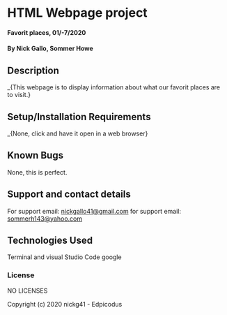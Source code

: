 # HTML Webpage project 

#### Favorit places, 01/-7/2020

#### By Nick Gallo, Sommer Howe

## Description

_{This webpage is to display information about what our favorit places are to visit.}

## Setup/Installation Requirements
 
_{None, click and have it open in a web browser}

## Known Bugs

None, this is perfect.

## Support and contact details

For support email: nickgallo41@gmail.com
for support email: sommerh143@yahoo.com

## Technologies Used

Terminal
and
visual Studio Code
google 

### License

NO LICENSES 

Copyright (c) 2020 nickg41 - Edpicodus